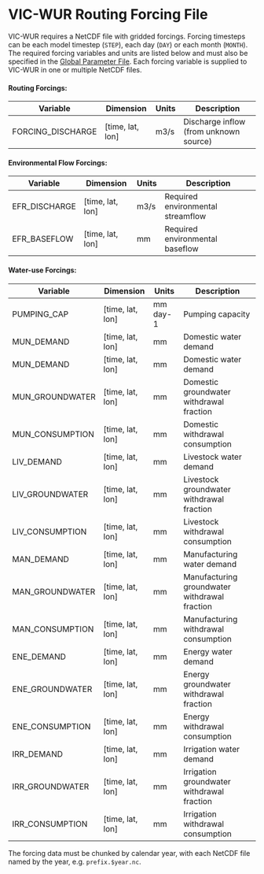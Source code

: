# VIC-WUR Routing Forcing File

VIC-WUR requires a NetCDF file with gridded forcings. Forcing timesteps can be each model timestep (`STEP`), each day (`DAY`) or each month (`MONTH`). The required forcing variables and units are listed below and must also be specified in the [Global Parameter File](GlobalParam_vicwur.md). Each forcing variable is supplied to VIC-WUR in one or multiple NetCDF files.

#### Routing Forcings:

| Variable          | Dimension        | Units | Description                            |
|-------------------|------------------|-------|----------------------------------------|
| FORCING_DISCHARGE | [time, lat, lon] | m3/s  | Discharge inflow (from unknown source) |

#### Environmental Flow Forcings:

| Variable      | Dimension        | Units | Description                       |
|---------------|------------------|-------|-----------------------------------|
| EFR_DISCHARGE | [time, lat, lon] | m3/s  | Required environmental streamflow |
| EFR_BASEFLOW  | [time, lat, lon] | mm    | Required environmental baseflow   |

#### Water-use Forcings:

| Variable        | Dimension        | Units    | Description                                   |
|-----------------|------------------|----------|-----------------------------------------------|
| PUMPING_CAP     | [time, lat, lon] | mm day-1 | Pumping capacity                              |
| MUN_DEMAND      | [time, lat, lon] | mm       | Domestic water demand                         |
| MUN_DEMAND      | [time, lat, lon] | mm       | Domestic water demand                         |
| MUN_GROUNDWATER | [time, lat, lon] | mm       | Domestic groundwater withdrawal fraction      |
| MUN_CONSUMPTION | [time, lat, lon] | mm       | Domestic withdrawal consumption               |
| LIV_DEMAND      | [time, lat, lon] | mm       | Livestock water demand                        |
| LIV_GROUNDWATER | [time, lat, lon] | mm       | Livestock groundwater withdrawal fraction     |
| LIV_CONSUMPTION | [time, lat, lon] | mm       | Livestock withdrawal consumption              |
| MAN_DEMAND      | [time, lat, lon] | mm       | Manufacturing water demand                    |
| MAN_GROUNDWATER | [time, lat, lon] | mm       | Manufacturing groundwater withdrawal fraction |
| MAN_CONSUMPTION | [time, lat, lon] | mm       | Manufacturing withdrawal consumption          |
| ENE_DEMAND      | [time, lat, lon] | mm       | Energy water demand                           |
| ENE_GROUNDWATER | [time, lat, lon] | mm       | Energy groundwater withdrawal fraction        |
| ENE_CONSUMPTION | [time, lat, lon] | mm       | Energy withdrawal consumption                 |
| IRR_DEMAND      | [time, lat, lon] | mm       | Irrigation water demand                       |
| IRR_GROUNDWATER | [time, lat, lon] | mm       | Irrigation groundwater withdrawal fraction    |
| IRR_CONSUMPTION | [time, lat, lon] | mm       | Irrigation withdrawal consumption             |


The forcing data must be chunked by calendar year, with each NetCDF file named by the year, e.g. `prefix.$year.nc`.

```
